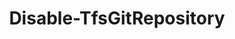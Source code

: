 ﻿---
title: Disable-TfsGitRepository
breadcrumbs: [ "Git" ]
parent: "Git"
description: "Disables one or more Git repositories. "
remarks: "Disables access to the repository. When a repository is disabled it cannot be accessed (including clones, pulls, pushes, builds, pull requests etc) but remains discoverable, with a warning message stating it is disabled. "
parameterSets: 
  "_All_": [ Project, Repository ] 
  "__AllParameterSets":  
    Repository: 
      type: "object"  
      position: "0"  
      required: true  
    Project: 
      type: "object" 
parameters: 
  - name: "Repository" 
    description: "Specifies the name or ID of a Git repository. Wildcards are supported. " 
    required: true 
    globbing: false 
    pipelineInput: "true (ByValue)" 
    position: 0 
    type: "object" 
    aliases: [ Name ] 
  - name: "Name" 
    description: "Specifies the name or ID of a Git repository. Wildcards are supported. This is an alias of the Repository parameter." 
    required: true 
    globbing: false 
    pipelineInput: "true (ByValue)" 
    position: 0 
    type: "object" 
    aliases: [ Name ] 
  - name: "Project" 
    description: "Specifies the name of the Team Project, its ID (a GUID), or a Microsoft.TeamFoundation.Core.WebApi.TeamProject object to connect to. When omitted, it defaults to the connection set by Connect-TfsTeamProject (if any). For more details, see the Get-TfsTeamProject cmdlet. " 
    globbing: false 
    type: "object"
inputs: 
  - type: "System.Object" 
    description: "Specifies the name or ID of a Git repository. Wildcards are supported. "
outputs: 
  - type: "Microsoft.TeamFoundation.SourceControl.WebApi.GitRepository" 
    description: 
notes: 
relatedLinks: 
  - text: "Online Version:" 
    uri: "https://tfscmdlets.dev/docs/cmdlets/Git/Disable-TfsGitRepository"
aliases: 
examples: 
---
